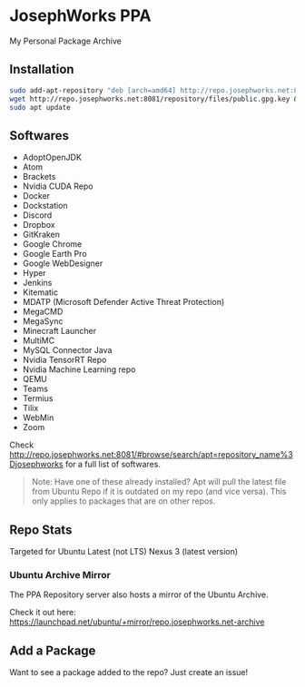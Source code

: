 # JosephWorks PPA
My Personal Package Archive

## Installation

```bash
sudo add-apt-repository "deb [arch=amd64] http://repo.josephworks.net:8081/repository/josephworks $(lsb_release -cs) main"
wget http://repo.josephworks.net:8081/repository/files/public.gpg.key && sudo apt-key add public.gpg.key && rm public.gpg.key
sudo apt update
```

## Softwares

* AdoptOpenJDK
* Atom
* Brackets
* Nvidia CUDA Repo
* Docker
* Dockstation
* Discord
* Dropbox
* GitKraken
* Google Chrome
* Google Earth Pro
* Google WebDesigner
* Hyper
* Jenkins
* Kitematic
* MDATP (Microsoft Defender Active Threat Protection)
* MegaCMD
* MegaSync
* Minecraft Launcher
* MultiMC
* MySQL Connector Java
* Nvidia TensorRT Repo
* Nvidia Machine Learning repo
* QEMU
* Teams
* Termius
* Tilix
* WebMin
* Zoom

Check http://repo.josephworks.net:8081/#browse/search/apt=repository_name%3Djosephworks for a full list of softwares.

> Note: Have one of these already installed? Apt will pull the latest file from Ubuntu Repo if it is outdated on my repo (and vice versa). This only applies to packages that are on other repos.

## Repo Stats

Targeted for Ubuntu Latest (not LTS)
Nexus 3 (latest version)

### Ubuntu Archive Mirror

The PPA Repository server also hosts a mirror of the Ubuntu Archive.

Check it out here: https://launchpad.net/ubuntu/+mirror/repo.josephworks.net-archive

## Add a Package

Want to see a package added to the repo? Just create an issue!
